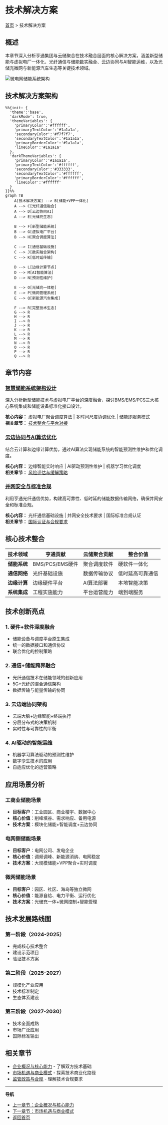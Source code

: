 # 技术解决方案

[首页](../README.md) > 技术解决方案

## 概述

本章节深入分析亨通集团与云储聚合在技术融合层面的核心解决方案，涵盖新型储能与虚拟电厂一体化、光纤通信与储能数实融合、云边协同与AI智能运维，以及光储充微网与新能源汽车生态等关键技术领域。

![微电网储能系统架构](https://www.researchgate.net/profile/Yang-Li-551/publication/323099562/figure/fig1/AS:593166411329536@1518353444936/Micro-grid-architecture-PV-photovoltaic.png)

## 技术解决方案架构

```mermaid
%%{init: {
  'theme':'base',
  'darkMode': true,
  'themeVariables': {
    'primaryColor':'#ffffff',
    'primaryTextColor':'#1a1a1a',
    'secondaryColor':'#f7f7f7',
    'secondaryTextColor':'#1a1a1a',
    'primaryBorderColor':'#1a1a1a',
    'lineColor':'#1a1a1a'
  },
  'darkThemeVariables': {
    'primaryColor':'#1a1a1a',
    'primaryTextColor':'#ffffff',
    'secondaryColor':'#333333',
    'secondaryTextColor':'#ffffff',
    'primaryBorderColor':'#ffffff',
    'lineColor':'#ffffff'
  }
}}%%
graph TB
    A[技术解决方案] --> B[储能+VPP一体化]
    A --> C[光纤通信融合]
    A --> D[云边协同AI]
    A --> E[光储充生态]
    
    B --> F[新型储能系统]
    B --> G[虚拟电厂平台]
    B --> H[聚合调度算法]
    
    C --> I[通信基础设施]
    C --> J[数实融合架构]
    C --> K[低时延传输]
    
    D --> L[边缘计算节点]
    D --> M[AI智能算法]
    D --> N[预测性维护]
    
    E --> O[光储充一体柜]
    E --> P[微网管理系统]
    E --> Q[新能源汽车集成]
    
    F --> R[完整技术生态]
    G --> R
    H --> R
    I --> R
    J --> R
    K --> R
    L --> R
    M --> R
    N --> R
    O --> R
    P --> R
    Q --> R
```

## 章节内容

### [智慧储能系统架构设计](./新型储能与虚拟电厂一体化.md)
深入分析新型储能技术与虚拟电厂平台的深度融合，探讨BMS/EMS/PCS三大核心系统集成和储能设备标准化接口设计。

**核心内容：** 虚拟电厂聚合调度算法 | 多时间尺度协调优化 | 储能即服务模式  
**相关章节：** [技术整合与平台对接](../实施策略与合作模式/技术整合与平台对接.md)

### [云边协同与AI算法优化](./云边协同与AI智能运维.md)
结合云计算和边缘计算优势，通过AI算法实现储能系统的智能预测性维护和优化调度。

**核心内容：** 边缘智能实时响应 | AI驱动预测性维护 | 机器学习优化调度  
**相关章节：** [风险评估与缓解策略](../实施策略与合作模式/风险评估与缓解策略.md)

### [并网安全与标准合规](./光纤通信与储能数实融合.md)
利用亨通光纤通信优势，构建高可靠性、低时延的储能数据传输网络，确保并网安全和标准合规。

**核心内容：** 光纤通信基础设施 | 并网安全技术要求 | 国际标准合规认证  
**相关章节：** [国际认证与合规要求](../监管政策与合规/安全合规与国际认证.md)

## 核心技术整合

| 技术领域 | 亨通贡献 | 云储聚合贡献 | 整合价值 |
|----------|----------|-------------|----------|
| **储能系统** | BMS/PCS/EMS硬件 | 聚合调度软件 | 硬软件一体化 |
| **通信网络** | 光纤基础设施 | 数据传输协议 | 低时延高可靠通信 |
| **边缘计算** | 边缘硬件平台 | AI算法部署 | 本地智能决策 |
| **系统集成** | 工程实施能力 | 平台运营能力 | 端到端服务 |

## 技术创新亮点

### 1. **硬件+软件深度融合**
- 储能设备与调度平台原生集成
- 统一的数据接口和通信协议
- 联合优化的控制策略

### 2. **通信+储能跨界融合**
- 光纤通信技术在储能领域的创新应用
- 5G+光纤的混合通信架构
- 数据传输与能量传输的协同

### 3. **云边端协同架构**
- 云端大脑+边缘智能+终端执行
- 分层分布式的决策机制
- 实时性与可靠性的平衡

### 4. **AI驱动的智能运维**
- 机器学习算法驱动的预测性维护
- 数字孪生技术的应用
- 自适应优化的运营策略

## 应用场景分析

### 工商业储能场景
- **目标客户**：工业园区、商业楼宇、数据中心
- **核心价值**：削峰填谷、需求响应、备用电源
- **技术方案**：模块化储能+智能调度+云边协同

### 电网侧储能场景
- **目标客户**：电网公司、发电企业
- **核心价值**：调频调峰、新能源消纳、电网稳定
- **技术方案**：大规模储能+VPP聚合+实时调度

### 微网储能场景
- **目标客户**：园区、社区、海岛等独立微网
- **核心价值**：能源自给、电力平衡、运行优化
- **技术方案**：光储充一体+微网控制+智能管理

## 技术发展路线图

### 第一阶段（2024-2025）
- 完成核心技术整合
- 建设示范项目
- 验证技术方案

### 第二阶段（2025-2027）
- 规模化产业应用
- 技术标准制定
- 生态体系建设

### 第三阶段（2027-2030）
- 技术全面成熟
- 市场广泛应用
- 国际标准输出

## 相关章节

- [企业概况与核心能力](../企业概况与核心能力/README.md) - 了解双方技术基础
- [市场机遇与商业模式](../市场机遇与商业模式/README.md) - 探索技术商业化路径
- [监管政策与合规](../监管政策与合规/README.md) - 理解技术合规要求

---

**导航**
- [上一章节：企业概况与核心能力](../企业概况与核心能力/README.md)
- [下一章节：市场机遇与商业模式](../市场机遇与商业模式/README.md)
- [返回首页](../README.md)